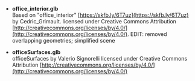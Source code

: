 
* **office_interior.glb** <br>
Based on "office_interior" [https://skfb.ly/6T7uz](https://skfb.ly/6T7uz) by Cedric_Grimault. licensed under Creative Commons Attribution [http://creativecommons.org/licenses/by/4.0/](http://creativecommons.org/licenses/by/4.0/). EDIT: removed overlapping geometries; simplified scene

* **officeSurfaces.glb** <br>
officeSurfaces by Valerio Signorelli licensed under Creative Commons Attribution [http://creativecommons.org/licenses/by/4.0/](http://creativecommons.org/licenses/by/4.0/)


